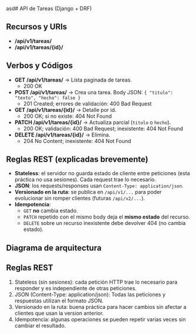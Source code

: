 asd# API de Tareas (Django + DRF)

## Recursos y URIs
- **/api/v1/tareas/**  
- **/api/v1/tareas/{id}/**

## Verbos y Códigos
- **GET /api/v1/tareas/** → Lista paginada de tareas.  
  - 200 OK
- **POST /api/v1/tareas/** → Crea una tarea. Body JSON: `{ "titulo": "texto", "hecho": false }`  
  - 201 Created; errores de validación: 400 Bad Request
- **GET /api/v1/tareas/{id}/** → Detalle por id.  
  - 200 OK; si no existe: 404 Not Found
- **PATCH /api/v1/tareas/{id}/** → Actualiza parcial (`titulo` o `hecho`).  
  - 200 OK; validación: 400 Bad Request; inexistente: 404 Not Found
- **DELETE /api/v1/tareas/{id}/** → Elimina.  
  - 204 No Content; inexistente: 404 Not Found

## Reglas REST (explicadas brevemente)
- **Stateless**: el servidor no guarda estado de cliente entre peticiones (esta práctica no usa sesiones). Cada request trae lo necesario.
- **JSON**: los requests/responses usan `Content-Type: application/json`.
- **Versionado en la ruta**: se publica en `/api/v1/...` para poder evolucionar sin romper clientes (futuras `/api/v2/...`).
- **Idempotencia**:  
  - `GET` **no** cambia estado.  
  - `PATCH` repetido con el mismo body deja el **mismo estado** del recurso.  
  - `DELETE` sobre un recurso inexistente debe devolver 404 (no cambia estado).

## Diagrama de arquitectura


## Reglas REST
1. Stateless (sin sesiones): cada petición HTTP trae lo necesario para responder y es independiente de otras peticiones.
2. JSON (Content-Type: application/json): Todas las peticiones y respuestas utilizan el formato JSON.
3. Versionado en la ruta: buena práctica para hacer cambios sin afectar a clientes que usan la version anterior.
4. Idempotencia: algunas operaciones se pueden repetir varias veces sin cambiar el resultado.




